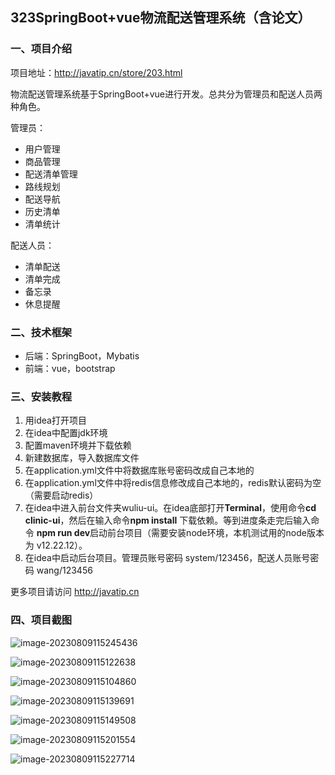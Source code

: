 ## 323SpringBoot+vue物流配送管理系统（含论文）

### 一、项目介绍

项目地址：http://javatip.cn/store/203.html

物流配送管理系统基于SpringBoot+vue进行开发。总共分为管理员和配送人员两种角色。

管理员：

- 用户管理
- 商品管理
- 配送清单管理
- 路线规划
- 配送导航
- 历史清单
- 清单统计

配送人员：

- 清单配送
- 清单完成
- 备忘录
- 休息提醒

### 二、技术框架

- 后端：SpringBoot，Mybatis
- 前端：vue，bootstrap

### 三、安装教程

1. 用idea打开项目
2. 在idea中配置jdk环境
3. 配置maven环境并下载依赖
4. 新建数据库，导入数据库文件
5. 在application.yml文件中将数据库账号密码改成自己本地的
6. 在application.yml文件中将redis信息修改成自己本地的，redis默认密码为空（需要启动redis）
7. 在idea中进入前台文件夹wuliu-ui。在idea底部打开**Terminal**，使用命令**cd clinic-ui**，然后在输入命令**npm install** 下载依赖。等到进度条走完后输入命令 **npm run dev**启动前台项目（需要安装node环境，本机测试用的node版本为 v12.22.12）。
8. 在idea中启动后台项目。管理员账号密码 system/123456，配送人员账号密码 wang/123456

更多项目请访问 http://javatip.cn

### 四、项目截图

![image-20230809115245436](http://image.javatip.cn/bysj/20230809115246.png)

![image-20230809115122638](http://image.javatip.cn/bysj/20230809115122.png)

![image-20230809115104860](http://image.javatip.cn/bysj/20230809115105.png)

![image-20230809115139691](http://image.javatip.cn/bysj/20230809115139.png)

![image-20230809115149508](http://image.javatip.cn/bysj/20230809115149.png)

![image-20230809115201554](http://image.javatip.cn/bysj/20230809115201.png)

![image-20230809115227714](http://image.javatip.cn/bysj/20230809115227.png)
